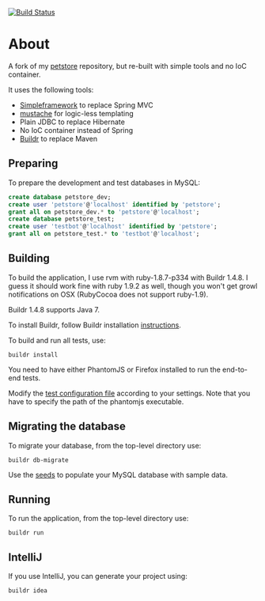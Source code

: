 [![Build Status](https://travis-ci.org/testinfected/simple-petstore.png)](https://travis-ci.org/testinfected/simple-petstore)

# About

A fork of my [petstore](https://github.com/testinfected/petstore) repository, but re-built with simple tools and no IoC container.

It uses the following tools:

- [Simpleframework](http://www.simpleframework.org/) to replace Spring MVC
- [mustache](http://mustache.github.com) for logic-less templating
- Plain JDBC to replace Hibernate
- No IoC container instead of Spring
- [Buildr](http://buildr.apache.org) to replace Maven

## Preparing

To prepare the development and test databases in MySQL:

```sql
create database petstore_dev;
create user 'petstore'@'localhost' identified by 'petstore';
grant all on petstore_dev.* to 'petstore'@'localhost';
create database petstore_test;
create user 'testbot'@'localhost' identified by 'petstore';
grant all on petstore_test.* to 'testbot'@'localhost';
```

## Building

To build the application, I use rvm with ruby-1.8.7-p334 with Buildr 1.4.8. I guess it should work fine with ruby 1.9.2 as well, though you won't get growl notifications on OSX (RubyCocoa does not support ruby-1.9).

Buildr 1.4.8 supports Java 7.

To install Buildr, follow Buildr installation [instructions](http://buildr.apache.org/installing.html).

To build and run all tests, use:

`buildr install`

You need to have either PhantomJS or Firefox installed to run the end-to-end tests.

Modify the [test configuration file](https://github.com/testinfected/simple-petstore/blob/master/server/src/test/resources/test.properties) according to your settings. Note that you have to specify the path of the phantomjs executable.

## Migrating the database

To migrate your database, from the top-level directory use:

`buildr db-migrate`

Use the [seeds](https://github.com/testinfected/simple-petstore/blob/master/server/src/main/scripts/seeds/items.sql) to populate your MySQL database with sample data.

## Running

To run the application, from the top-level directory use:

`buildr run`

## IntelliJ

If you use IntelliJ, you can generate your project using:

`buildr idea`